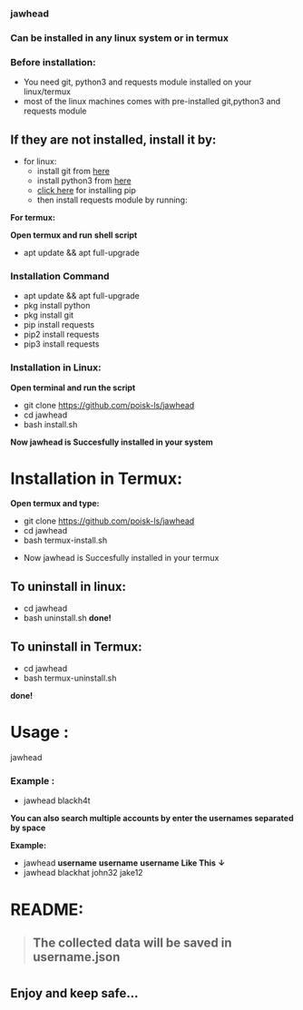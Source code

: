 ### jawhead

### Can be installed in any linux system or in termux

### Before installation:
* You need git, python3 and requests module installed on your linux/termux
* most of the linux machines comes with pre-installed git,python3 and requests module 
## If they are not installed, install it by:
* for linux:
    - install git from [here](https://linuxhint.com/install-use-git-linux/) 
    - install python3 from [here](https://www.python.org/downloads/) 
    - [click here](https://www.tecmint.com/install-pip-in-linux/) for installing pip 
    - then install requests module by running:

**For termux:**

**Open termux and run**
**shell script**
- apt update && apt full-upgrade

### Installation Command
- apt update && apt full-upgrade
- pkg install python
- pkg install git
- pip install requests
- pip2 install requests
- pip3 install requests

### Installation in Linux:
**Open terminal and run the script**
- git clone https://github.com/poisk-ls/jawhead
- cd jawhead
- bash install.sh

**Now jawhead is Succesfully installed in your system**
# Installation in Termux:
**Open termux and type:**
- git clone https://github.com/poisk-ls/jawhead
- cd jawhead
- bash termux-install.sh

* Now jawhead is Succesfully installed in your termux
## To uninstall in linux:
- cd jawhead
- bash uninstall.sh
**done!**

## To uninstall in Termux:
- cd jawhead
- bash termux-uninstall.sh

**done!**

# Usage :
jawhead <username>

### Example :
- jawhead blackh4t

**You can also search multiple accounts by enter the usernames separated by space**

**Example:**
- jawhead **username** **username** **username** 
  **Like This**
  **↓**
- jawhead blackhat john32 jake12

# README:
>## The collected data will be saved in username.json
#

## Enjoy and keep safe...
